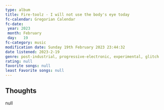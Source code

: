 ```yaml
---
type: album 
title: Fire-toolz - I will not use the body's eye today
fc-calendar: Gregorian Calendar
fc-date: 
 year: 2023
 month: February
 day:   19
fc-category: music
modification date: Sunday 19th February 2023 23:44:32
date listened: 2023-2-19 
genre: post-industrial, progressive-electronic, experimental, glitch
rating: null
favorite songs: null
least Favorite songs: null
---
```

## Thoughts

null
